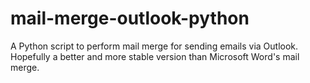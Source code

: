 # mail-merge-outlook-python
A Python script to perform mail merge for sending emails via Outlook. Hopefully a better and more stable version than Microsoft Word's mail merge.
